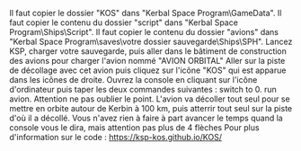 Il faut copier le dossier "KOS" dans "Kerbal Space Program\GameData".
Il faut copier le contenu du dossier "script" dans "Kerbal Space Program\Ships\Script".
Il faut copier le contenu du dossier "avions" dans "Kerbal Space Program\saves\votre dossier sauvegarde\Ships\SPH".
Lancez KSP, charger votre sauvegarde, puis aller dans le bâtiment de construction des avions pour charger l'avion nommé "AVION ORBITAL"
Aller sur la piste de décollage avec cet avion puis cliquez sur l'icône "KOS" qui est apparue dans les icônes de droite.
Ouvrez la console en cliquant sur l'icône d'ordinateur puis taper les deux commandes suivantes :
switch to 0.
run avion.
Attention ne pas oublier le point.
L'avion va décoller tout seul pour se mettre en orbite autour de Kerbin à 100 km, puis atterrir tout seul sur la piste d'où il a décollé.
Vous n'avez rien à faire à part avancer le temps quand la console vous le dira, mais attention pas plus de 4 flèches
Pour plus d'information sur le code :
https://ksp-kos.github.io/KOS/
